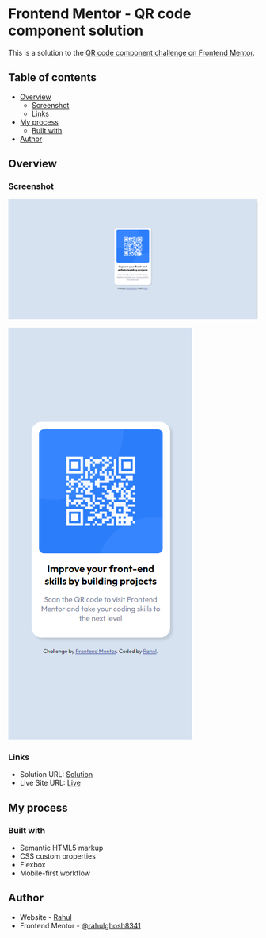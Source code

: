 # Frontend Mentor - QR code component solution

This is a solution to the [QR code component challenge on Frontend Mentor](https://www.frontendmentor.io/challenges/qr-code-component-iux_sIO_H).

## Table of contents

- [Overview](#overview)
  - [Screenshot](#screenshot)
  - [Links](#links)
- [My process](#my-process)
  - [Built with](#built-with)
- [Author](#author)


## Overview

### Screenshot

![](./images/Screenshot%20desktop.png)

![](./images/Screenshot%20mobile.png)

### Links

- Solution URL: [Solution](https://github.com/rahulghosh8341/FrontendMentor-QR-code-component.github.io)
- Live Site URL: [Live](https://rahulghosh8341.github.io/FrontendMentor-QR-code-component.github.io/)

## My process

### Built with

- Semantic HTML5 markup
- CSS custom properties
- Flexbox
- Mobile-first workflow



## Author

- Website - [Rahul](https://github.com/rahulghosh8341)
- Frontend Mentor - [@rahulghosh8341](https://www.frontendmentor.io/profile/rahulghosh8341)

